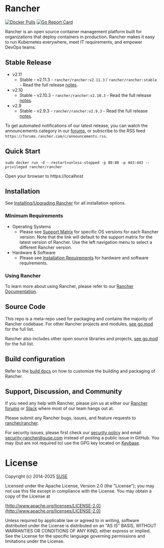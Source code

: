 # Rancher

[![Docker Pulls](https://img.shields.io/docker/pulls/rancher/rancher.svg)](https://store.docker.com/community/images/rancher/rancher)
[![Go Report Card](https://goreportcard.com/badge/github.com/rancher/rancher)](https://goreportcard.com/report/github.com/rancher/rancher)

Rancher is an open source container management platform built for organizations that deploy containers in production. Rancher makes it easy to run Kubernetes everywhere, meet IT requirements, and empower DevOps teams.

## Stable Release


<!-- stable v2.11.3 DO NOT REMOVE THIS LINE -->
* v2.11
  * Stable - v2.11.3 - `rancher/rancher:v2.11.3` / `rancher/rancher:stable` - Read the full release [notes](https://github.com/rancher/rancher/releases/tag/v2.11.3).
* v2.10
  * Stable - v2.10.3 - `rancher/rancher:v2.10.3` - Read the full release [notes](https://github.com/rancher/rancher/releases/tag/v2.10.3).
* v2.9
  * Stable - v2.9.3 - `rancher/rancher:v2.9.3` - Read the full release [notes](https://github.com/rancher/rancher/releases/tag/v2.9.3).

To get automated notifications of our latest release, you can watch the announcements category in our [forums](http://forums.rancher.com/c/announcements), or subscribe to the RSS feed `https://forums.rancher.com/c/announcements.rss`.

## Quick Start

    sudo docker run -d --restart=unless-stopped -p 80:80 -p 443:443 --privileged rancher/rancher

Open your browser to https://localhost

## Installation

See [Installing/Upgrading Rancher](https://ranchermanager.docs.rancher.com/v2.8/pages-for-subheaders/installation-and-upgrade) for all installation options.

### Minimum Requirements

* Operating Systems
  * Please see [Support Matrix](https://rancher.com/support-matrix/) for specific OS versions for each Rancher version. Note that the link will default to the support matrix for the latest version of Rancher. Use the left navigation menu to select a different Rancher version. 
* Hardware & Software
  * Please see [Installation Requirements](https://ranchermanager.docs.rancher.com/v2.8/pages-for-subheaders/installation-requirements) for hardware and software requirements.

### Using Rancher

To learn more about using Rancher, please refer to our [Rancher Documentation](https://ranchermanager.docs.rancher.com/v2.8).

## Source Code

This repo is a meta-repo used for packaging and contains the majority of Rancher codebase. For other Rancher projects and modules, [see go.mod](https://github.com/rancher/rancher/blob/release/v2.8/go.mod) for the full list.

Rancher also includes other open source libraries and projects, [see go.mod](https://github.com/rancher/rancher/blob/release/v2.8/go.mod) for the full list.

## Build configuration

Refer to the [build docs](docs/build.md) on how to customize the building and packaging of Rancher.

## Support, Discussion, and Community
If you need any help with Rancher, please join us at either our [Rancher forums](http://forums.rancher.com/) or [Slack](https://slack.rancher.io/) where most of our team hangs out at.

Please submit any Rancher bugs, issues, and feature requests to [rancher/rancher](https://github.com/rancher/rancher/issues).

For security issues, please first check our [security policy](https://github.com/rancher/rancher/security) and email security-rancher@suse.com instead of posting a public issue in GitHub.  You may (but are not required to) use the GPG key located on [Keybase](https://keybase.io/rancher).

# License

Copyright (c) 2014-2025 [SUSE](http://rancher.com)

Licensed under the Apache License, Version 2.0 (the "License");
you may not use this file except in compliance with the License.
You may obtain a copy of the License at

[http://www.apache.org/licenses/LICENSE-2.0](http://www.apache.org/licenses/LICENSE-2.0)

Unless required by applicable law or agreed to in writing, software
distributed under the License is distributed on an "AS IS" BASIS,
WITHOUT WARRANTIES OR CONDITIONS OF ANY KIND, either express or implied.
See the License for the specific language governing permissions and
limitations under the License.
